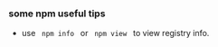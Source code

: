 ### some npm useful tips     

- use <code> npm info </code> or <code> npm view </code> to view registry info.

